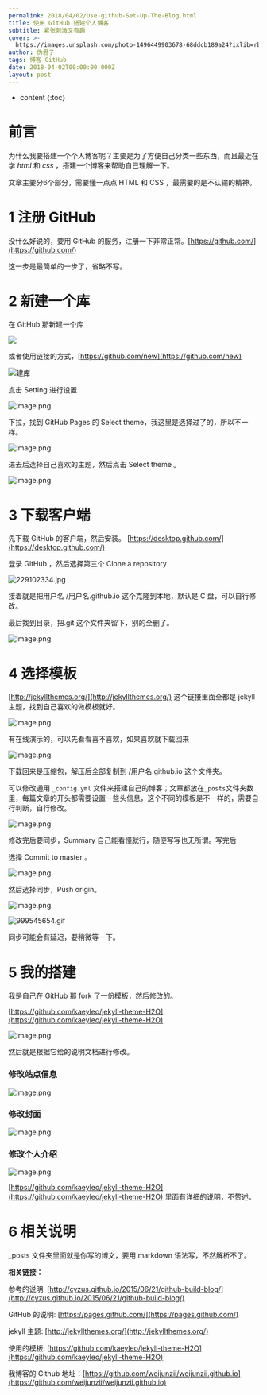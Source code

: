```yaml
---
permalink: 2018/04/02/Use-github-Set-Up-The-Blog.html
title: 使用 GitHub 搭建个人博客
subtitle: 紧张刺激又有趣
cover: >-
  https://images.unsplash.com/photo-1496449903678-68ddcb189a24?ixlib=rb-0.3.5&s=710cc626ae695b4a396de11ed871e415&auto=format&fit=crop&w=1950&q=80
author: 伪君子
tags: 博客 GitHub
date: 2018-04-02T00:00:00.000Z
layout: post
---
```


* content
{:toc}


# 前言

为什么我要搭建一个个人博客呢？主要是为了方便自己分类一些东西，而且最近在学 *html* 和 *css* ，搭建一个博客来帮助自己理解一下。

文章主要分6个部分，需要懂一点点 HTML 和 CSS ，最需要的是不认输的精神。

# 1  注册 GitHub



没什么好说的，要用 GitHub 的服务，注册一下非常正常。[https://github.com/](https://github.com/)

这一步是最简单的一步了，省略不写。

# 2  新建一个库

在 GitHub 那新建一个库

![](https://upload-images.jianshu.io/upload_images/2989110-9cc70efff22ea703.png)



或者使用链接的方式，[https://github.com/new](https://github.com/new)

![建库](https://upload-images.jianshu.io/upload_images/2989110-274c9c0504bc6af2.png)



点击 Setting 进行设置



![image.png](https://upload-images.jianshu.io/upload_images/2989110-89cb3e1a595b248d.png)



下拉，找到 GitHub Pages 的 Select theme，我这里是选择过了的，所以不一样。



![image.png](https://upload-images.jianshu.io/upload_images/2989110-afa21ddfb8342d3b.png)



进去后选择自己喜欢的主题，然后点击 Select theme 。



![image.png](https://upload-images.jianshu.io/upload_images/2989110-0fe242e9f8963bff.png)



# 3  下载客户端

先下载 GitHub 的客户端，然后安装。 [https://desktop.github.com/](https://desktop.github.com/)

登录 GitHub ，然后选择第三个 Clone a repository 



![229102334.jpg](https://upload-images.jianshu.io/upload_images/2989110-ecc5eea2abe72730.jpg)



接着就是把用户名 /用户名.github.io 这个克隆到本地，默认是 C 盘，可以自行修改。

最后找到目录，把.git 这个文件夹留下，别的全删了。



![image.png](https://upload-images.jianshu.io/upload_images/2989110-bfd6ae31d295d606.png)



# 4  选择模板

[http://jekyllthemes.org/](http://jekyllthemes.org/) 这个链接里面全都是 jekyll 主题，找到自己喜欢的做模板就好。



![image.png](https://upload-images.jianshu.io/upload_images/2989110-d180f2491f66a55c.png)



有在线演示的，可以先看看喜不喜欢，如果喜欢就下载回来



![image.png](https://upload-images.jianshu.io/upload_images/2989110-f606e86bd7d16ee9.png)



下载回来是压缩包，解压后全部复制到  /用户名.github.io 这个文件夹。

可以修改通用 `_config.yml` 文件来搭建自己的博客；文章都放在`_posts`文件夹数里，每篇文章的开头都需要设置一些头信息，这个不同的模板是不一样的，需要自行判断，自行修改。



![image.png](https://upload-images.jianshu.io/upload_images/2989110-e5bdb52094df1827.png)



修改完后要同步，Summary 自己能看懂就行，随便写写也无所谓。写完后

选择 Commit to master 。



![image.png](https://upload-images.jianshu.io/upload_images/2989110-58166734bb18b0d8.png)



然后选择同步，Push origin。



![image.png](https://upload-images.jianshu.io/upload_images/2989110-65a024cd2f389a17.png)



![999545654.gif](https://upload-images.jianshu.io/upload_images/2989110-d45ec3c0ed27990c.gif)



同步可能会有延迟，要稍微等一下。

# 5  我的搭建

我是自己在 GitHub 那 fork 了一份模板，然后修改的。

[https://github.com/kaeyleo/jekyll-theme-H2O](https://github.com/kaeyleo/jekyll-theme-H2O)

![image.png](https://upload-images.jianshu.io/upload_images/2989110-0e41573ce047f49d.png)



然后就是根据它给的说明文档进行修改。

### 修改站点信息

![image.png](https://upload-images.jianshu.io/upload_images/2989110-5f7cd2580f41895e.png)

### 修改封面

![image.png](https://upload-images.jianshu.io/upload_images/2989110-5164b31454b2724d.png)

### 修改个人介绍

![image.png](https://upload-images.jianshu.io/upload_images/2989110-86ae80125e3e3ed8.png)

[https://github.com/kaeyleo/jekyll-theme-H2O](https://github.com/kaeyleo/jekyll-theme-H2O) 里面有详细的说明，不赘述。

# 6  相关说明

_posts 文件夹里面就是你写的博文，要用 markdown 语法写，不然解析不了。



**相关链接：**

参考的说明: [http://cyzus.github.io/2015/06/21/github-build-blog/](http://cyzus.github.io/2015/06/21/github-build-blog/)

GitHub 的说明: [https://pages.github.com/](https://pages.github.com/)

 jekyll 主题: [http://jekyllthemes.org/](http://jekyllthemes.org/)

使用的模板: [https://github.com/kaeyleo/jekyll-theme-H2O](https://github.com/kaeyleo/jekyll-theme-H2O)

我博客的 Github 地址：[https://github.com/weijunzii/weijunzii.github.io](https://github.com/weijunzii/weijunzii.github.io)
